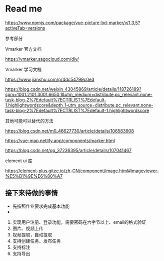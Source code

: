 # Read me



https://www.npmjs.com/package/vue-picture-bd-marker/v/1.3.5?activeTab=versions

参考部分

 

Vmarker 官方文档

https://vmarker.sagocloud.com/diy/

Vmarker 学习文档

https://www.jianshu.com/p/4dc54799c0e3

https://blog.csdn.net/weixin_43045869/article/details/118726189?spm=1001.2101.3001.6650.1&utm_medium=distribute.pc_relevant.none-task-blog-2%7Edefault%7ECTRLIST%7Edefault-1.highlightwordscore&depth_1-utm_source=distribute.pc_relevant.none-task-blog-2%7Edefault%7ECTRLIST%7Edefault-1.highlightwordscore





其他可能可以替代的方法

https://blog.csdn.net/m0_46627730/article/details/106583908

https://vue-map.netlify.app/components/marker.html

https://blog.csdn.net/qq_37236395/article/details/107041467

element ui 库

https://element-plus.gitee.io/zh-CN/component/image.html#imageviewer-%E5%B1%9E%E6%80%A7







## 接下来待做的事情

- 先按照作业要求完成基本功能
- 

1. 实现用户注册、登录功能，需要密码在六字节以上、email的格式验证
2. 图片、视频上传
3. 视频提取，自动提取
4. 支持创建任务、发布任务
5. 支持标注
6. 支持导出
